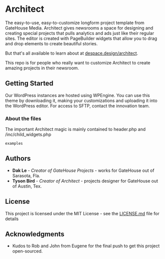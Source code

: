 # Architect

The easy-to-use, easy-to-customize longform project template from GateHouse Media. Architect gives newsrooms a space for designing and creating special projects that pulls analytics and ads just like their regular sites. The editor is created with PageBuilder widgets that allow you to drag and drop elements to create beautiful stories.

But that's all available to learn about at [despace.design/architect](https://despace.design/architect).

This repo is for people who really want to customize Architect to create amazing projects in their newsroom.

## Getting Started

Our WordPress instances are hosted using WPEngine. You can use this theme by downloading it, making your customizations and uploading it into the WordPress editor. For access to SFTP, contact the innovation team.

### About the files

The important Architect magic is mainly contained to header.php and /inc/child_widgets.php

```
examples
```

## Authors

* **Dak Le** - *Creator of GateHouse Projects* - works for GateHouse out of Sarasota, Fla.
* **Tyson Bird** - *Creator of Architect* - projects designer for GateHouse out of Austin, Tex.

## License

This project is licensed under the MIT License - see the [LICENSE.md](LICENSE.md) file for details

## Acknowledgments

* Kudos to Rob and John from Eugene for the final push to get this project open-sourced. 

